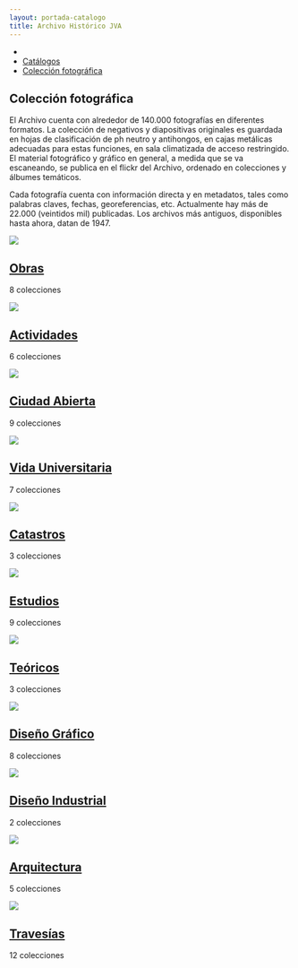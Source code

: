 ```yaml
---
layout: portada-catalogo
title: Archivo Histórico JVA
---
```

<!--  Inicio catalogo -->
<div class='fila sombra fondo-blanco'>
  <div class='contenedor-sin-relleno'>
    <div class='fila'>
      <div class="col-lg-12 oculto-xs">
        <ul id="breadcrumb">
          <li><a href="#"><i class="icn icn-hogar icn-md"></i></a></li>
          <li><a href="#"> Catálogos </a></li>
          <li><a href="#"> Colección fotográfica </a></li>
        </ul>
      </div>
    </div>
  </div>
</div>
<div class='fondo-blanco'>
  <div class='wrap'>          
    <div class='fila'>
      <div class='col-lg-6 col-md-8 col-sm-12 col-xs-12'>
        <h2 class='rojo-claro'>Colección fotográfica</h2>
        <p class='xs fina'>El Archivo cuenta con alrededor de 140.000 fotografías en diferentes formatos. La colección de negativos y diapositivas originales es guardada en hojas de clasificación de ph neutro y antihongos, en cajas metálicas adecuadas para estas funciones, en sala climatizada de acceso restringido. El material fotográfico y gráfico en general, a medida que se va escaneando, se publica en el flickr del Archivo, ordenado en colecciones y álbumes temáticos.</p><p class='xs fina'> Cada fotografía cuenta con información directa y en metadatos, tales como palabras claves, fechas, georeferencias, etc. Actualmente hay más de 22.000 (veintidos mil) publicadas. Los archivos más antiguos, disponibles hasta ahora, datan de 1947.</p>
      </div>
    </div>
    <div class='fila'>
      <div class='col-lg-3 col-md-4 col-sm-6 col-xs-12'> 
        <div class=" portada-cat vista-catalogo">
          <img src="{{ site.baseurl }}/img/img-archivo/foto-labor4.jpg">
          <div class="mask">
            <a href='#'><h2><i class='icn icn-etiqueta blanco titulo-cat'></i>Obras</h2></a>
            <p>8 colecciones</p>
          </div>
        </div>
      </div>
      <div class='col-lg-3 col-md-4 col-sm-6 col-xs-12'>
        <div class=" portada-cat vista-catalogo">
          <img src="{{ site.baseurl }}/img/img-archivo/actividades.jpg">
          <div class="mask">
            <a href='#'><h2><i class='icn icn-etiqueta blanco titulo-cat'></i>Actividades</h2></a>
            <p>6 colecciones</p>
          </div>
        </div>
      </div> 
      <div class='col-lg-3 col-md-4 col-sm-6 col-xs-12'>
        <div class=" portada-cat vista-catalogo">
          <img src="{{ site.baseurl }}/img/img-archivo/ciudad abierta.jpg">
          <div class="mask">
            <a href='#'><h2><i class='icn icn-etiqueta blanco titulo-cat'></i>Ciudad Abierta</h2></a>
            <p>9 colecciones</p>
          </div>
        </div>
      </div>
      <div class='col-lg-3 col-md-4 col-sm-6 col-xs-12'>
        <div class=" portada-cat vista-catalogo">
          <img src="{{ site.baseurl }}/img/img-archivo/vidauniv1.jpg">
          <div class="mask">
            <a href='#'><h2><i class='icn icn-etiqueta blanco titulo-cat'></i>Vida Universitaria</h2></a>
            <p>7 colecciones</p>
          </div>
        </div>
      </div>
    </div>
    <div class='fila'>
      <div class='col-lg-3 col-md-4 col-sm-6 col-xs-12'>
        <div class=" portada-cat vista-catalogo">
          <img src="{{ site.baseurl }}/img/img-archivo/catastros.jpg">
          <div class="mask">
            <a href='#'><h2><i class='icn icn-etiqueta blanco titulo-cat'></i>Catastros</h2></a>
            <p>3 colecciones</p>
          </div>
        </div>
      </div>
      <div class='col-lg-3 col-md-4 col-sm-6 col-xs-12'>
        <div class=" portada-cat vista-catalogo">
          <img src="{{ site.baseurl }}/img/img-archivo/estudios1.jpg">
          <div class="mask">
            <a href='#'><h2><i class='icn icn-etiqueta blanco titulo-cat'></i>Estudios</h2></a>
            <p>9 colecciones</p>
          </div>
        </div>
      </div>
      <div class='col-lg-3 col-md-4 col-sm-6 col-xs-12'>
        <div class=" portada-cat vista-catalogo">
          <img src="{{ site.baseurl }}/img/img-archivo/teoricos.jpg">
          <div class="mask">
            <a href='#'><h2><i class='icn icn-etiqueta blanco titulo-cat'></i>Teóricos</h2></a>
            <p>3 colecciones</p>
          </div>
        </div>
      </div>
      <div class='col-lg-3 col-md-4 col-sm-6 col-xs-12'>
        <div class=" portada-cat vista-catalogo">
          <img src="{{ site.baseurl }}/img/img-archivo/diseñograf3.jpg">
          <div class="mask">
            <a href='#'><h2><i class='icn icn-etiqueta blanco titulo-cat'></i>Diseño Gráfico</h2></a>
            <p>8 colecciones</p>
          </div>
        </div>
      </div>
    </div>
    <div class='fila'>
      <div class='col-lg-3 col-md-4 col-sm-6 col-xs-12'>
        <div class=" portada-cat vista-catalogo">
          <img src="{{ site.baseurl }}/img/img-archivo/industrial.jpeg">
          <div class="mask">
            <a href='#'><h2><i class='icn icn-etiqueta blanco titulo-cat'></i>Diseño Industrial</h2></a>
            <p>2 colecciones</p>
          </div>
        </div>
      </div>       
      <div class='col-lg-3 col-md-4 col-sm-6 col-xs-12'>
        <div class=" portada-cat vista-catalogo">
          <img src="{{ site.baseurl }}/img/img-archivo/croquis2.jpg">
          <div class="mask">
            <a href='#'><h2><i class='icn icn-etiqueta blanco titulo-cat'></i>Arquitectura</h2></a>
            <p>5 colecciones</p>
          </div>
        </div>
      </div>
      <div class='col-lg-3 col-md-4 col-sm-6 col-xs-12'>
        <div class=" portada-cat vista-catalogo">
          <img src="{{ site.baseurl }}/img/img-archivo/travesias.jpg">
          <div class="mask">
            <a href='#'><h2><i class='icn icn-etiqueta blanco titulo-cat'></i>Travesías</h2></a>
            <p>12 colecciones</p>
          </div>
        </div>
      </div>
    </div><!-- fin fila -->
  </div> <!-- fin wrap general colecciones -->
</div> <!-- fin fondo-blanco total-->